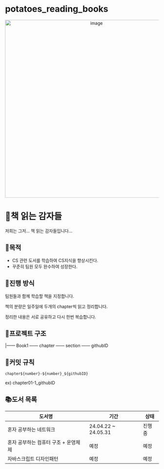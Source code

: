 # potatoes_reading_books
<div align="center">
<img width="583" alt="image" src="https://i.pinimg.com/originals/60/4c/db/604cdbcd12e4d2effc6a0abdaf591f0c.jpg">
</div>

# 🥔책 읽는 감자들

저희는 그저… 책 읽는 감자들입니다…

## 📍목적

- CS 관련 도서를 학습하여 CS지식을 향상시킨다.
- 꾸준히 팀원 모두 완수하여 성장한다.

## 📌진행 방식

팀원들과 함께 학습할 책을 지정합니다.

책의 분량은 일주일에 두개의 chapter씩 읽고 정리합니다.

정리한 내용은 서로 공유하고 다시 한번 복습합니다.

## 📂프로젝트 구조

|—— Book1 —— chapter —— section —— githubID

## 🏁커밋 규칙

`chapter${number}-${number}_${githubID}`

ex) chapter01-1_githubID

## **📚도서 목록**

| 도서명 | 기간 | 상태 |
| --- | --- | --- |
| 혼자 공부하는 네트워크  | 24.04.22 ~ 24.05.31 | 진행중 |
| 혼자 공부하는 컴퓨터 구조 + 운영체제 | 예정 | 예정 |
| 자바스크립트 디자인패턴 | 예정 | 예정 |
